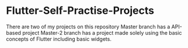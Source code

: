 # Flutter-Self-Practise-Projects

There are two of my projects on this repository
Master branch has a API-based project 
Master-2 branch has a project made solely using the basic concepts of Flutter including basic widgets.
